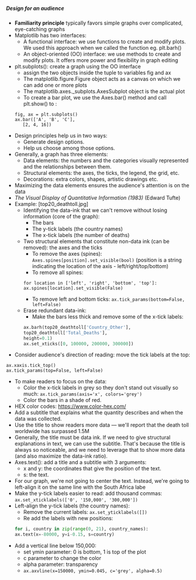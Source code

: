 ##### Design for an audience
- **Familiarity principle** typically favors simple graphs over complicated, eye-catching graphs
- Matplotlib has two interfaces:
    - A functional interface: we use functions to create and modify plots. We used this approach when we called the function eg. plt.barh()
    - An object-oriented (OO) interface: we use methods to create and modify plots. It offers more power and flexibility in graph editing
- plt.subplots(): create a graph using the OO interface
    - assign the two objects inside the tuple to variables fig and ax
    - The matplotlib.figure.Figure object acts as a canvas on which we can add one or more plots
    - The matplotlib.axes._subplots.AxesSubplot object is the actual plot
    - To create a bar plot, we use the Axes.bar() method and call plt.show() to :
    ```
    fig, ax = plt.subplots()
    ax.bar(['A', 'B', 'C'],
       [2, 4, 16])
    ```
-  Design principles help us in two ways:
    - Generate design options.
    - Help us choose among those options.
- Generally, a graph has three elements:
    - Data elements: the numbers and the categories visually represented and the relationships between them.
    - Structural elements: the axes, the ticks, the legend, the grid, etc.
    - Decorations: extra colors, shapes, artistic drawings etc.
- Maximizing the data elements ensures the audience's attention is on the data
- *The Visual Display of Quantitative Information (1983)* (Edward Tufte) 
- Example: [top20_deathtoll.jpg]
    - Identifying the data-ink that we can't remove without losing information (core of the graph):
        - The bars
        - The y-tick labels (the country names)
        - The x-tick labels (the number of deaths)
    - Two structural elements that constitute non-data ink (can be removed): the axes and the ticks
        - To remove the axes (spines): `Axes.spines[position].set_visible(bool)` (position is a string indicating the location of the axis - left/right/top/bottom)
        - To remove all spines:
        ```
        for location in ['left', 'right', 'bottom', 'top']:
        ax.spines[location].set_visible(False)
        ```
        - To remove left and bottom ticks: `ax.tick_params(bottom=False, left=False)`
    - Erase redundant data-ink:
        - Make the bars less thick and remove some of the x-tick labels:
        ```python
        ax.barh(top20_deathtoll['Country_Other'],
        top20_deathtoll['Total_Deaths'],
        height=0.1)
        ax.set_xticks([0, 100000, 200000, 300000])
        ```
- Consider audience's direction of reading: move the tick labels at the top: 
```
ax.xaxis.tick_top()
ax.tick_params(top=False, left=False)
```
- To make readers to focus on the data:
    - Color the x-tick labels in grey so they don't stand out visually so much: `ax.tick_params(axis='x', colors='grey')`
    - Color the bars in a shade of red.
- HEX color codes: https://www.color-hex.com/
- Add a subtitle that explains what the quantity describes and when the data was collected.
- Use the title to show readers more data — we'll report that the death toll worldwide has surpassed 1.5M
- Generally, the title must be data ink. If we need to give structural explanations in text, we can use the subtitle. That's because the title is always so noticeable, and we need to leverage that to show more data (and also maximize the data-ink ratio).
- Axes.text(): add a title and a subtitle with 3 arguments:
    - x and y: the coordinates that give the position of the text.
    - s: the text.
- For our graph, we're not going to center the text. Instead, we're going to left-align it on the same line with the South Africa labe
- Make the y-tick labels easier to read: add thousand commas: `ax.set_xticklabels(['0', '150,000', '300,000'])`
- Left-align the y-tick labels (the country names):
    - Remove the current labels: `ax.set_yticklabels([])`
    - Re add the labels with new positions:
    ```python
    for i, country in zip(range(0, 21), country_names):
    ax.text(x=-80000, y=i-0.15, s=country)
    ```
- Add a vertical line below 150,000:
    - set ymin parameter: 0 is bottom, 1 is top of the plot
    - c parameter to change the color
    - alpha parameter: transparency
    - `ax.axvline(x=150000, ymin=0.045, c='grey', alpha=0.5)`